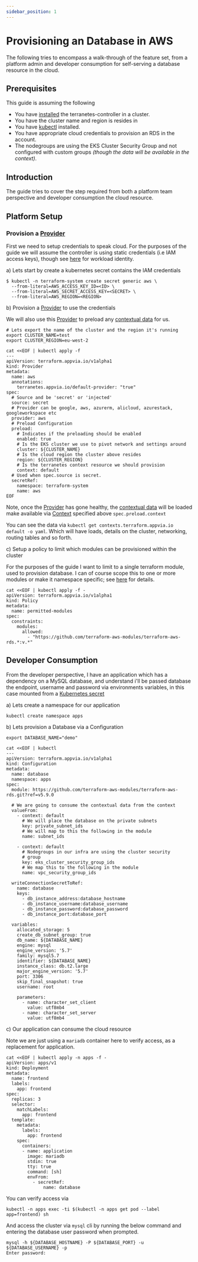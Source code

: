 ```yaml
---
sidebar_position: 1
---
```


# Provisioning an Database in AWS

The following tries to encompass a walk-through of the feature set, from a platform admin and developer consumption for self-serving a database resource in the cloud.

## Prerequisites

This guide is assuming the following

* You have [installed](../quick_start.md) the terranetes-controller in a cluster.
* You have the cluster name and region is resides in
* You have [kubectl](https://kubernetes.io/docs/tasks/tools/#kubectl) installed.
* You have appropriate cloud credentials to provision an RDS in the account.
* The nodegroups are using the EKS Cluster Security Group and not configured with custom groups _(though the data will be available in the context)_.

## Introduction

The guide tries to cover the step required from both a platform team perspective and developer consumption the cloud resource.

## Platform Setup

### Provision a [Provider](../reference/providers.terraform.appvia.io.md)

First we need to setup credentials to speak cloud. For the purposes of the guide we will assume the controller is using static credentials (i.e IAM access keys), though see [here](../admin/providers.md) for workload identity.

a) Lets start by create a kubernetes secret contains the IAM credentials

```shell
$ kubectl -n terraform-system create secret generic aws \
  --from-literal=AWS_ACCESS_KEY_ID=<ID> \
  --from-literal=AWS_SECRET_ACCESS_KEY=<SECRET> \
  --from-literal=AWS_REGION=<REGION>
```

b) Provision a [Provider](../reference/providers.terraform.appvia.io.md) to use the credentials

We will also use this [Provider](../reference/providers.terraform.appvia.io.md) to preload any [contextual data](../admin/contexts.md) for us.

```shell
# Lets export the name of the cluster and the region it's running
export CLUSTER_NAME=test
export CLUSTER_REGION=eu-west-2

cat <<EOF | kubectl apply -f
---
apiVersion: terraform.appvia.io/v1alpha1
kind: Provider
metadata:
  name: aws
  annotations:
    terranetes.appvia.io/default-provider: "true"
spec:
  # Source and be 'secret' or 'injected'
  source: secret
  # Provider can be google, aws, azurerm, alicloud, azurestack, googleworkspace etc
  provider: aws
  # Preload Configuration
  preload:
    # Indicates if the preloading should be enabled
    enabled: true
    # Is the EKS cluster we use to pivot network and settings around
    cluster: ${CLUSTER_NAME}
    # Is the cloud region the cluster above resides
    region: ${CLUSTER_REGION}
    # Is the terranetes context resource we should provision
    context: default
  # Used when spec.source is secret.
  secretRef:
    namespace: terraform-system
    name: aws
EOF
```

Note, once the [Provider](../reference/providers.terraform.appvia.io.md) has gone healthy, the [contextual data](../admin/contexts.md) will be loaded make available via [Context](../reference/contexts.terraform.appvia.io.md) specified above `spec.preload.context`

You can see the data via `kubectl get contexts.terraform.appvia.io default -o yaml`. Which will have loads, details on the cluster, networking, routing tables and so forth.

c) Setup a policy to limit which modules can be provisioned within the cluster

For the purposes of the guide I want to limit to a single terraform module, used to provision database. I can of course scope this to one or more modules or make it namespace specific; see [here](../admin/policy/intro.md) for details.

```shell
cat <<EOF | kubectl apply -f -
apiVersion: terraform.appvia.io/v1alpha1
kind: Policy
metadata:
  name: permitted-modules
spec:
  constraints:
    modules:
      allowed:
        - "https://github.com/terraform-aws-modules/terraform-aws-rds.*:v.*"
```

## Developer Consumption

From the developer perspective, I have an application which has a dependency on a MySQL database, and understand i'll be passed database the endpoint, username and password via environments variables, in this case mounted from a [Kubernetes secret](https://kubernetes.io/docs/concepts/configuration/secret/#using-a-secret)

a) Lets create a namespace for our application

```shell
kubectl create namespace apps
```

b) Lets provision a Database via a Configuration

```shell
export DATABASE_NAME="demo"

cat <<EOF | kubectl
---
apiVersion: terraform.appvia.io/v1alpha1
kind: Configuration
metadata:
  name: database
  namespace: apps
spec:
  module: https://github.com/terraform-aws-modules/terraform-aws-rds.git?ref=v5.9.0

  # We are going to consume the contextual data from the context
  valueFrom:
    - context: default
      # We will place the database on the private subnets
      key: private_subnet_ids
      # We will map to this the following in the module
      name: subnet_ids

    - context: default
      # Nodegroups in our infra are using the cluster security
      # group
      key: eks_cluster_security_group_ids
      # We map this to the following in the module
      name: vpc_security_group_ids

  writeConnectionSecretToRef:
    name: database
    keys:
      - db_instance_address:database_hostname
      - db_instance_username:database_username
      - db_instance_password:database_password
      - db_instance_port:database_port

  variables:
    allocated_storage: 5
    create_db_subnet_group: true
    db_name: ${DATABASE_NAME}
    engine: mysql
    engine_version: '5.7'
    family: mysql5.7
    identifier: ${DATABASE_NAME}
    instance_class: db.t2.large
    major_engine_version: '5.7'
    port: 3306
    skip_final_snapshot: true
    username: root

    parameters:
      - name: character_set_client
        value: utf8mb4
      - name: character_set_server
        value: utf8mb4
```

c) Our application can consume the cloud resource

Note we are just using a `mariadb` container here to verify access, as a replacement for application.

```shell
cat <<EOF | kubectl apply -n apps -f -
apiVersion: apps/v1
kind: Deployment
metadata:
  name: frontend
  labels:
    app: frontend
spec:
  replicas: 3
  selector:
    matchLabels:
      app: frontend
  template:
    metadata:
      labels:
        app: frontend
    spec:
      containers:
      - name: application
        image: mariadb
        stdin: true
        tty: true
        command: [sh]
        envFrom:
          - secretRef:
              name: database
```

You can verify access via

```shell
kubectl -n apps exec -ti $(kubectl -n apps get pod --label app=frontend) sh
```

And access the cluster via `mysql` cli by running the below command and entering the database user password when prompted.

```shell
mysql -h ${DATABASE_HOSTNAME} -P ${DATABASE_PORT} -u ${DATABASE_USERNAME} -p
Enter password:
```
